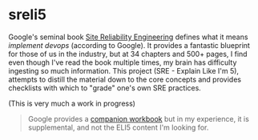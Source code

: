 # sreli5

Google's seminal book [Site Reliability Engineering](https://sre.google/sre-book/table-of-contents/) defines what it means _implement devops_ (according to Google). It provides a fantastic blueprint for those of us in the industry, but at 34 chapters and 500+ pages, I find even though I've read the book multiple times, my brain has difficulty ingesting so much information. This project (SRE - Explain Like I'm 5), attempts to distill the material down to the core concepts and provides checklists with which to "grade" one's own SRE practices.

(This is very much a work in progress)

> Google provides a [companion workbook](https://sre.google/workbook/table-of-contents/) but in my experience, it is supplemental, and not the ELI5 content I'm looking for.

